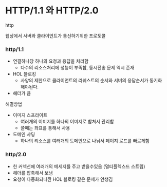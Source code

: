 # HTTP/1.1  와 HTTP/2.0 

http

웹상에서 서버와 클라이언트가 통신하기위한 프로토콜



### http/1.1

- 연결하나당 하나의 요청과 응답을 처리함
  - 다수의 리소스처리에 성능이 부족함, 동시전송 문제 역시 존재
- HOL 블로킹
  - 사양의 제한으로 클라이언트의 리퀘스트의 순서와 서버의 응답순서가 동기화 해야된다.
- 헤더가 큼



해결방법

- 이미지 스프라이트
  - 여러개의 이미지를 하나의 이미지로 합쳐서 관리함 
  - 쓸때는 좌표를 통해서 사용
- 도메인 샤딩
  - 하나의 리소스를 여러개의 도메인으로 나눠서 페이지 로드를 빠르게함



### http/2.0

- 한 커넥션에 여러개의 메세지를 주고 받을수있음 (멀티플렉스드 스트림)
- 헤더를 압축해서 보냄
- 요청이 다중화되니깐 HOL 블로킹 같은 문제가 안생김
